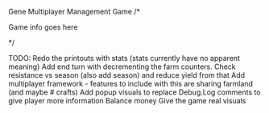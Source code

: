 Gene Multiplayer Management Game
/*

Game info goes here

*/

TODO:
Redo the printouts with stats (stats currently have no apparent meaning)
Add end turn with decrementing the farm counters. Check resistance vs season (also add season) and reduce yield from that
Add multiplayer framework - features to include with this are sharing farmland (and maybe # crafts)
Add popup visuals to replace Debug.Log comments to give player more information
Balance money
Give the game real visuals

